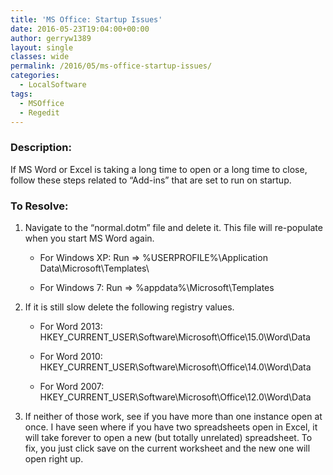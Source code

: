 ```yaml
---
title: 'MS Office: Startup Issues'
date: 2016-05-23T19:04:00+00:00
author: gerryw1389
layout: single
classes: wide
permalink: /2016/05/ms-office-startup-issues/
categories:
  - LocalSoftware
tags:
  - MSOffice
  - Regedit
---
```

<!--more-->

### Description:

If MS Word or Excel is taking a long time to open or a long time to close, follow these steps related to &#8220;Add-ins&#8221; that are set to run on startup.

### To Resolve:

1. Navigate to the &#8220;normal.dotm&#8221; file and delete it. This file will re-populate when you start MS Word again.

   - For Windows XP: Run => %USERPROFILE%\Application Data\Microsoft\Templates\

   - For Windows 7: Run => %appdata%\Microsoft\Templates

2. If it is still slow delete the following registry values.

   - For Word 2013: HKEY_CURRENT_USER\Software\Microsoft\Office\15.0\Word\Data

   - For Word 2010: HKEY_CURRENT_USER\Software\Microsoft\Office\14.0\Word\Data

   - For Word 2007: HKEY_CURRENT_USER\Software\Microsoft\Office\12.0\Word\Data

3. If neither of those work, see if you have more than one instance open at once. I have seen where if you have two spreadsheets open in Excel, it will take forever to open a new (but totally unrelated) spreadsheet. To fix, you just click save on the current worksheet and the new one will open right up.


